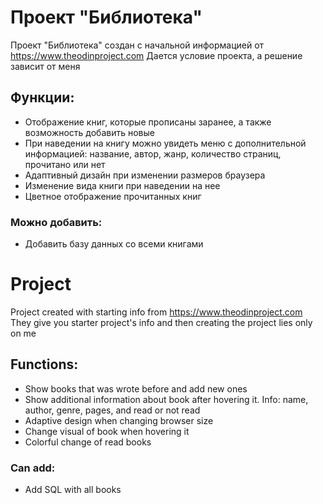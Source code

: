 # Проект "Библиотека"

Проект "Библиотека" создан с начальной информацией от https://www.theodinproject.com Дается условие проекта, а решение зависит от меня

## Функции:

-   Отображение книг, которые прописаны заранее, а также возможность добавить новые
-   При наведении на книгу можно увидеть меню с дополнительной информацией: название, автор, жанр, количество страниц, прочитано или нет
-   Адаптивный дизайн при изменении размеров браузера
-   Изменение вида книги при наведении на нее
-   Цветное отображение прочитанных книг

### Можно добавить:

-   Добавить базу данных со всеми книгами

# Project

Project created with starting info from https://www.theodinproject.com They give you starter project's info and then creating the project lies only on me

## Functions:

-   Show books that was wrote before and add new ones
-   Show additional information about book after hovering it. Info: name, author, genre, pages, and read or not read
-   Adaptive design when changing browser size
-   Change visual of book when hovering it
-   Colorful change of read books

### Can add:

-   Add SQL with all books

